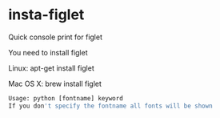 # insta-figlet
Quick console print for figlet

You need to install figlet

Linux:
apt-get install figlet

Mac OS X:
brew install figlet

```python
Usage: python [fontname] keyword
If you don't specify the fontname all fonts will be shown
```

